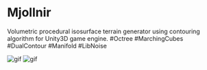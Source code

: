 # Mjollnir
Volumetric procedural isosurface terrain generator using contouring algorithm for Unity3D game engine.
#Octree #MarchingCubes #DualContour #Manifold #LibNoise

![gif](pictures/2.gif)
![gif](pictures/1.gif)

